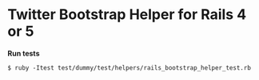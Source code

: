 # Twitter Bootstrap Helper for Rails 4 or 5

**Run tests**

```
$ ruby -Itest test/dummy/test/helpers/rails_bootstrap_helper_test.rb
```
